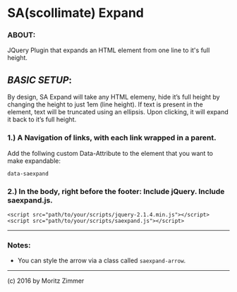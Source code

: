 # SA(scollimate) Expand

### ABOUT:

JQuery Plugin that expands an HTML element from one line to it's full height.

## _BASIC SETUP_:
By design, SA Expand will take any HTML elemeny, hide it’s full height by changing the height to just 1em (line height). If text is present in the element, text will be truncated using an ellipsis. Upon clicking, it will expand it back to it’s full height.

### 1.) A Navigation of links, with each link wrapped in a parent.

Add the follwing custom Data-Attribute to the element that you want to make expandable:

    data-saexpand
    
### 2.) In the body, right before the footer: Include jQuery. Include saexpand.js.

    <script src="path/to/your/scripts/jquery-2.1.4.min.js"></script>
    <script src="path/to/your/scripts/saexpand.js"></script>


---

### Notes:

* You can style the arrow via a class called `saexpand-arrow`. 

---

(c) 2016 by Moritz Zimmer



